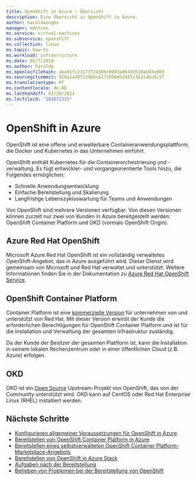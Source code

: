 ```yaml
---
title: OpenShift in Azure – Übersicht
description: Eine Übersicht zu OpenShift in Azure.
author: haroldwongms
manager: mdotson
ms.service: virtual-machines
ms.subservice: openshift
ms.collection: linux
ms.topic: how-to
ms.workload: infrastructure
ms.date: 05/7/2019
ms.author: haroldw
ms.openlocfilehash: aba01fc2317372438bc0d93a6618d518ab03ed0d
ms.sourcegitcommit: 910a1a38711966cb171050db245fc3b22abc8c5f
ms.translationtype: HT
ms.contentlocale: de-DE
ms.lasthandoff: 03/20/2021
ms.locfileid: "101672315"
---
```

# <a name="openshift-in-azure"></a>OpenShift in Azure

OpenShift ist eine offene und erweiterbare Containeranwendungsplattform, die Docker und Kubernetes in das Unternehmen einführt.  

OpenShift enthält Kubernetes für die Containerorchestrierung und -verwaltung. Es fügt entwickler- und vorgangsorientierte Tools hinzu, die Folgendes ermöglichen:

- Schnelle Anwendungsentwicklung
- Einfache Bereitstellung und Skalierung
- Langfristige Lebenszykluswartung für Teams und Anwendungen

Von OpenShift sind mehrere Versionen verfügbar.  Von diesen Versionen können zurzeit nur zwei von Kunden in Azure bereitgestellt werden: OpenShift Container Platform und OKD (vormals OpenShift Origin).

## <a name="azure-red-hat-openshift"></a>Azure Red Hat OpenShift

Microsoft Azure Red Hat OpenShift ist ein vollständig verwaltetes OpenShift-Angebot, das in Azure ausgeführt wird. Dieser Dienst wird gemeinsam von Microsoft und Red Hat verwaltet und unterstützt. Weitere Informationen finden Sie in der Dokumentation zu [Azure Red Hat OpenShift Service](../../openshift/index.yml).

## <a name="openshift-container-platform"></a>OpenShift Container Platform

Container Platform ist eine [kommerzielle Version](https://www.openshift.com) für unternehmen von und unterstützt von Red Hat. Mit dieser Version erwirbt der Kunde die erforderlichen Berechtigungen für OpenShift Container Platform und ist für die Installation und Verwaltung der gesamten Infrastruktur zuständig.

Da der Kunde der Besitzer der gesamten Plattform ist, kann die Installation in seinem lokalen Rechenzentrum oder in einer öffentlichen Cloud (z.B. Azure) erfolgen.

## <a name="okd"></a>OKD

OKD ist ein [Open Source](https://www.okd.io/) Upstream-Projekt von OpenShift, das von der Community unterstützt wird. OKD kann auf CentOS oder Red Hat Enterprise Linux (RHEL) installiert werden.

## <a name="next-steps"></a>Nächste Schritte

- [Konfigurieren allgemeiner Voraussetzungen für OpenShift in Azure](./openshift-container-platform-3x-prerequisites.md)
- [Bereitstellen von OpenShift Container Platform in Azure](./openshift-container-platform-3x.md)
- [Bereitstellen eines selbstverwalteten OpenShift Container Platform-Marketplace-Angebots](./openshift-container-platform-3x-marketplace-self-managed.md)
- [Bereitstellen von OpenShift in Azure Stack](./openshift-azure-stack.md)
- [Aufgaben nach der Bereitstellung](./openshift-container-platform-3x-post-deployment.md)
- [Beheben von Problemen bei der Bereitstellung von OpenShift](./openshift-container-platform-3x-troubleshooting.md)
